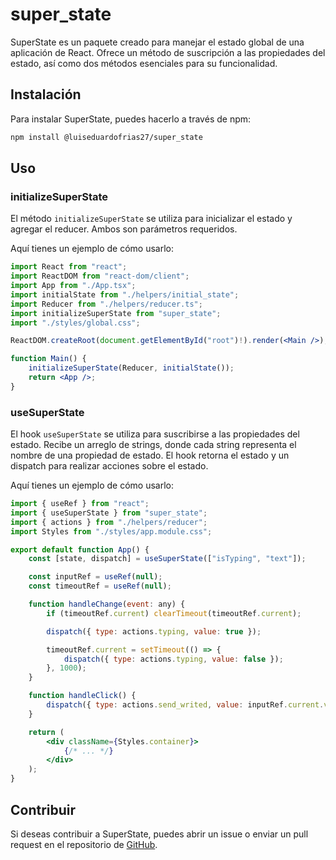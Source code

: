 # super_state

SuperState es un paquete creado para manejar el estado global de una aplicación de React.
Ofrece un método de suscripción a las propiedades del estado, así como dos métodos esenciales para su funcionalidad.

## Instalación

Para instalar SuperState, puedes hacerlo a través de npm:
```bash
npm install @luiseduardofrias27/super_state
```

## Uso

### initializeSuperState

El método `initializeSuperState` se utiliza para inicializar el estado y agregar el reducer.
Ambos son parámetros requeridos.

Aquí tienes un ejemplo de cómo usarlo:

```jsx
import React from "react";
import ReactDOM from "react-dom/client";
import App from "./App.tsx";
import initialState from "./helpers/initial_state";
import Reducer from "./helpers/reducer.ts";
import initializeSuperState from "super_state";
import "./styles/global.css";

ReactDOM.createRoot(document.getElementById("root")!).render(<Main />);

function Main() {
	initializeSuperState(Reducer, initialState());
	return <App />;
}
```

### useSuperState

El hook `useSuperState` se utiliza para suscribirse a las propiedades del estado.
Recibe un arreglo de strings, donde cada string representa el nombre de una propiedad de estado.
El hook retorna el estado y un dispatch para realizar acciones sobre el estado.

Aquí tienes un ejemplo de cómo usarlo:

```jsx
import { useRef } from "react";
import { useSuperState } from "super_state";
import { actions } from "./helpers/reducer";
import Styles from "./styles/app.module.css";

export default function App() {
	const [state, dispatch] = useSuperState(["isTyping", "text"]);

	const inputRef = useRef(null);
	const timeoutRef = useRef(null);

	function handleChange(event: any) {
		if (timeoutRef.current) clearTimeout(timeoutRef.current);

		dispatch({ type: actions.typing, value: true });

		timeoutRef.current = setTimeout(() => {
			dispatch({ type: actions.typing, value: false });
		}, 1000);
	}

	function handleClick() {
		dispatch({ type: actions.send_writed, value: inputRef.current.value });
	}

	return (
		<div className={Styles.container}>
			{/* ... */}
		</div>
	);
}
```

## Contribuir

Si deseas contribuir a SuperState, puedes abrir un issue o enviar un pull request en el repositorio de [GitHub](https://github.com/luiseduardofrias/super_state).
